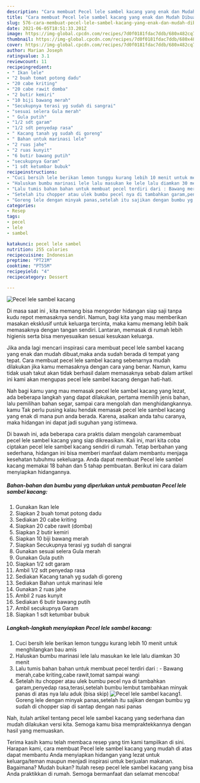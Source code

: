 ```yaml
---
description: "Cara membuat Pecel lele sambel kacang yang enak dan Mudah Dibuat"
title: "Cara membuat Pecel lele sambel kacang yang enak dan Mudah Dibuat"
slug: 576-cara-membuat-pecel-lele-sambel-kacang-yang-enak-dan-mudah-dibuat
date: 2021-06-05T18:51:33.201Z
image: https://img-global.cpcdn.com/recipes/7d0f0181fdac7ddb/680x482cq70/pecel-lele-sambel-kacang-foto-resep-utama.jpg
thumbnail: https://img-global.cpcdn.com/recipes/7d0f0181fdac7ddb/680x482cq70/pecel-lele-sambel-kacang-foto-resep-utama.jpg
cover: https://img-global.cpcdn.com/recipes/7d0f0181fdac7ddb/680x482cq70/pecel-lele-sambel-kacang-foto-resep-utama.jpg
author: Marian Joseph
ratingvalue: 3.1
reviewcount: 11
recipeingredient:
- " Ikan lele"
- "2 buah tomat potong dadu"
- "20 cabe kriting"
- "20 cabe rawit domba"
- "2 butir kemiri"
- "10 biji bawang merah"
- "Secukupnya terasi yg sudah di sangrai"
- "sesuai selera Gula merah"
- " Gula putih"
- "1/2 sdt garam"
- "1/2 sdt penyedap rasa"
- " Kacang tanah yg sudah di goreng"
- " Bahan untuk marinasi lele"
- "2 ruas jahe"
- "2 ruas kunyit"
- "6 butir bawang putih"
- "secukupnya Garam"
- "1 sdt ketumbar bubuk"
recipeinstructions:
- "Cuci bersih lele berikan lemon tunggu kurang lebih 10 menit untuk menghilangkan bau amis"
- "Haluskan bumbu marinasi lele lalu masukan ke lele lalu diamkan 30 menit"
- "Lalu tumis bahan bahan untuk membuat pecel terdiri dari : Bawang merah,cabe kriting,cabe rawit,tomat sampai wangi"
- "Setelah itu chopper atau ulek bumbu pecel nya di tambahkan garam,penyedap rasa,terasi,setelah bumbu lembut tambahkan minyak panas di atas nya lalu aduk (bisa skip)"
- "Goreng lele dengan minyak panas,setelah itu sajikan dengan bumbu yg sudah di chopper siap di santap dengan nasi panas"
categories:
- Resep
tags:
- pecel
- lele
- sambel

katakunci: pecel lele sambel 
nutrition: 255 calories
recipecuisine: Indonesian
preptime: "PT21M"
cooktime: "PT55M"
recipeyield: "4"
recipecategory: Dessert

---
```



![Pecel lele sambel kacang](https://img-global.cpcdn.com/recipes/7d0f0181fdac7ddb/680x482cq70/pecel-lele-sambel-kacang-foto-resep-utama.jpg)

Di masa  saat ini , kita memang bisa mengorder hidangan siap saji tanpa kudu repot memasaknya sendiri. Namun, bagi kita yang mau memberikan masakan eksklusif untuk keluarga tercinta, maka kamu memang lebih baik memasaknya dengan tangan sendiri. Lantaran, memasak di rumah lebih higienis serta bisa menyesuaikan sesuai kesukaan keluarga.

Jika anda lagi mencari inspirasi cara membuat pecel lele sambel kacang yang enak dan mudah dibuat,maka anda sudah berada di tempat yang tepat. Cara membuat pecel lele sambel kacang  sebenarnya mudah dilakukan jika kamu memasaknya dengan cara yang benar. Namun, kamu tidak usah takut akan tidak berhasil dalam memasaknya 
sebab dalam artikel ini kami akan mengupas pecel lele sambel kacang dengan hati-hati.  



Nah bagi kamu yang mau memasak pecel lele sambel kacang yang lezat, ada beberapa langkah yang dapat dilakukan, pertama memilih jenis bahan, lalu pemilihan bahan segar, sampai cara mengolah dan menghidangkannya. kamu Tak perlu pusing kalau hendak memasak pecel lele sambel kacang yang enak di mana pun anda berada. Karena, asalkan anda  tahu caranya, maka hidangan ini dapat jadi suguhan yang istimewa.

Di bawah ini, ada beberapa cara praktis  dalam mengolah caramembuat pecel lele sambel kacang yang siap dikreasikan. Kali ini, mari kita coba ciptakan pecel lele sambel kacang sendiri di rumah. Tetap berbahan yang sederhana, hidangan ini bisa memberi manfaat dalam membantu menjaga kesehatan tubuhmu sekeluarga. Anda dapat membuat Pecel lele sambel kacang memakai 18 bahan dan 5 tahap pembuatan. Berikut ini cara dalam menyiapkan hidangannya.

<!--inarticleads1-->

##### Bahan-bahan dan bumbu yang diperlukan untuk pembuatan Pecel lele sambel kacang:

1. Gunakan  Ikan lele
1. Siapkan 2 buah tomat potong dadu
1. Sediakan 20 cabe kriting
1. Siapkan 20 cabe rawit (domba)
1. Siapkan 2 butir kemiri
1. Siapkan 10 biji bawang merah
1. Siapkan Secukupnya terasi yg sudah di sangrai
1. Gunakan sesuai selera Gula merah
1. Gunakan  Gula putih
1. Siapkan 1/2 sdt garam
1. Ambil 1/2 sdt penyedap rasa
1. Sediakan  Kacang tanah yg sudah di goreng
1. Sediakan  Bahan untuk marinasi lele
1. Gunakan 2 ruas jahe
1. Ambil 2 ruas kunyit
1. Sediakan 6 butir bawang putih
1. Ambil secukupnya Garam
1. Siapkan 1 sdt ketumbar bubuk




<!--inarticleads2-->

##### Langkah-langkah menyiapkan Pecel lele sambel kacang:

1. Cuci bersih lele berikan lemon tunggu kurang lebih 10 menit untuk menghilangkan bau amis
1. Haluskan bumbu marinasi lele lalu masukan ke lele lalu diamkan 30 menit
1. Lalu tumis bahan bahan untuk membuat pecel terdiri dari : - Bawang merah,cabe kriting,cabe rawit,tomat sampai wangi
1. Setelah itu chopper atau ulek bumbu pecel nya di tambahkan garam,penyedap rasa,terasi,setelah bumbu lembut tambahkan minyak panas di atas nya lalu aduk (bisa skip)
<img src="//assets-global.cpcdn.com/assets/icons/button_play-2c75c40dde080a61004c1f40b05d8f140eaff45d7e9e6481dc71c63d2e7c4909.png" alt="Pecel lele sambel kacang">1. Goreng lele dengan minyak panas,setelah itu sajikan dengan bumbu yg sudah di chopper siap di santap dengan nasi panas




Nah, itulah artikel tentang  pecel lele sambel kacang  yang sederhana dan mudah dilakukan versi kita. Semoga kamu bisa mempraktekkannya dengan hasil yang memuaskan. 

Terima kasih kamu telah membaca resep yang tim kami tampilkan di sini. Harapan kami, cara membuat  Pecel lele sambel kacang yang mudah di atas dapat membantu Anda menyiapkan hidangan yang lezat untuk keluarga/teman maupun menjadi inspirasi untuk berjualan makanan. Bagaimana? Mudah bukan? Itulah resep pecel lele sambel kacang yang bisa Anda praktikkan di rumah. Semoga bermanfaat dan selamat mencoba!

